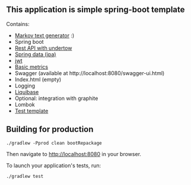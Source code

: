 ## This application is simple spring-boot template
Contains:
* [Markov text generator](https://github.com/interair/SpringBootTemplate/tree/master/src/main/java/io/github/pronto/markov/service/MarkovGenerator.java#L24) :)
* Spring boot 
* [Rest API with undertow](https://github.com/interair/SpringBootTemplate/tree/master/src/main/java/io/github/pronto/markov/web/rest)
* [Spring data (jpa)](https://github.com/interair/SpringBootTemplate/tree/master/src/main/java/io/github/pronto/markov/repository)
* [jwt](https://github.com/interair/SpringBootTemplate/tree/master/src/main/java/io/github/pronto/markov/security/jwt)
* [Basic metrics](https://github.com/interair/SpringBootTemplate/blob/35624ac1de2767690672da783f9ed3f46060fd83/src/main/java/io/github/pronto/markov/config/MetricsConfiguration.java#L28)
* Swagger (available at http://localhost:8080/swagger-ui.html)
* Index.html (empty)
* Logging 
* [Liquibase](https://github.com/interair/SpringBootTemplate/blob/master/src/main/resources/config/liquibase/changelog/00000000000000_initial_schema.yml)
* Optional: integration with graphite
* Lombok
* [Test template](https://github.com/interair/SpringBootTemplate/blob/443ad5ad64ae6fea3221d069b40d167bce2fdc7c/src/test/java/io/github/pronto/markov/web/rest/ResultResourceIntTest.java#L47)

## Building for production

    ./gradlew -Pprod clean bootRepackage

Then navigate to [http://localhost:8080](http://localhost:8080) in your browser.

To launch your application's tests, run:

    ./gradlew test

